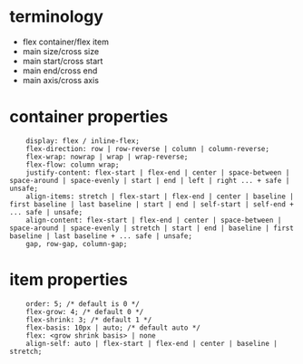 # terminology
- flex container/flex item
- main size/cross size
- main start/cross start
- main end/cross end
- main axis/cross axis

# container properties
```
	display: flex / inline-flex;
	flex-direction: row | row-reverse | column | column-reverse;
	flex-wrap: nowrap | wrap | wrap-reverse;
	flex-flow: column wrap;
	justify-content: flex-start | flex-end | center | space-between | space-around | space-evenly | start | end | left | right ... + safe | unsafe;
	align-items: stretch | flex-start | flex-end | center | baseline | first baseline | last baseline | start | end | self-start | self-end + ... safe | unsafe;
	align-content: flex-start | flex-end | center | space-between | space-around | space-evenly | stretch | start | end | baseline | first baseline | last baseline + ... safe | unsafe;
	gap, row-gap, column-gap;
```
# item properties
```
	order: 5; /* default is 0 */
	flex-grow: 4; /* default 0 */
	flex-shrink: 3; /* default 1 */
	flex-basis: 10px | auto; /* default auto */
	flex: <grow shrink basis> | none
	align-self: auto | flex-start | flex-end | center | baseline | stretch;
```